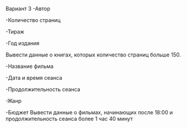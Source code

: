 Вариант 3 
-Автор

-Количество страниц

-Тираж

-Год издания

Вывести данные о книгах, которых количество страниц больше 150.

-Название фильма

-Дата и время сеанса 

-Продолжительность сеанса

-Жанр

-Бюджет 
Вывести данные о фильмах, начинающих после 18:00 и продолжительность сеанса более 1 час 40 минут 
